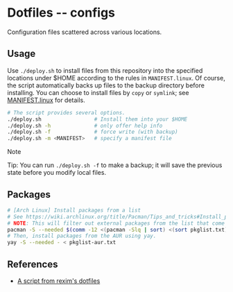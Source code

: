 # Dotfiles -- configs

Configuration files scattered across various locations.

## Usage

Use `./deploy.sh` to install files from this repository into the specified locations under $HOME according to the rules in `MANIFEST.linux`.
Of course, the script automatically backs up files to the backup directory before installing.
You can choose to install files by `copy` or `symlink`; see [MANIFEST.linux](./MANIFEST.linux) for details.

```sh
# The script provides several options.
./deploy.sh                 # Install them into your $HOME
./deploy.sh -h              # only offer help info
./deploy.sh -f              # force write (with backup)
./deploy.sh -m <MANIFEST>   # specify a manifest file
```

> [!NOTE]
> Tip: You can run `./deploy.sh -f` to make a backup; it will save the previous state before you modify local files.

## Packages

```sh
# [Arch Linux] Install packages from a list
# See https://wiki.archlinux.org/title/Pacman/Tips_and_tricks#Install_packages_from_a_list
# NOTE: This will filter out external packages from the list that come from the AUR or are installed locally.
pacman -S --needed $(comm -12 <(pacman -Slq | sort) <(sort pkglist.txt))
# Then, install packages from the AUR using yay.
yay -S --needed - < pkglist-aur.txt
```

## References

- [A script from rexim's dotfiles](https://github.com/rexim/dotfiles/blob/master/deploy.sh)
